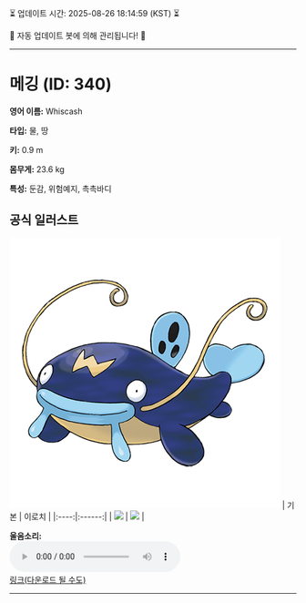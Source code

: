 
⏳ 업데이트 시간: 2025-08-26 18:14:59 (KST) ⏳

🤖 자동 업데이트 봇에 의해 관리됩니다! 🤖

---

# 메깅 (ID: 340)
**영어 이름:** Whiscash

**타입:** 물, 땅

**키:** 0.9 m

**몸무게:** 23.6 kg

**특성:** 둔감, 위험예지, 촉촉바디

## 공식 일러스트
![](https://raw.githubusercontent.com/PokeAPI/sprites/master/sprites/pokemon/other/official-artwork/340.png)
| 기본 | 이로치 |
|:----:|:------:|
| <img src="http://play.pokemonshowdown.com/sprites/ani/whiscash.gif" width="200"> | <img src="http://play.pokemonshowdown.com/sprites/ani-shiny/whiscash.gif" width="200"> |

**울음소리:**<br><audio controls src="https://raw.githubusercontent.com/PokeAPI/cries/main/cries/pokemon/latest/340.ogg"></audio><br> [링크(다운로드 될 수도)](https://raw.githubusercontent.com/PokeAPI/cries/main/cries/pokemon/latest/340.ogg)


---
